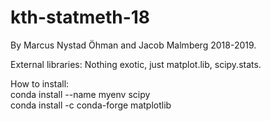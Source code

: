 # kth-statmeth-18
By Marcus Nystad Öhman and Jacob Malmberg 2018-2019.

External libraries: Nothing exotic, just matplot.lib, scipy.stats. 

How to install:  
conda install --name myenv scipy  
conda install -c conda-forge matplotlib 
